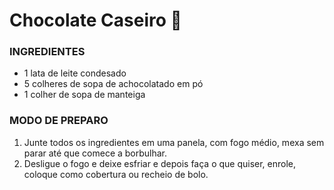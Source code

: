 # Chocolate Caseiro :chocolate_bar:

### INGREDIENTES

- 1 lata de leite condesado
- 5 colheres de sopa de achocolatado em pó
- 1 colher de sopa de manteiga

### MODO DE PREPARO

1. Junte todos os ingredientes em uma panela, com fogo médio, mexa sem parar até que comece a borbulhar.
2. Desligue o fogo e deixe esfriar e depois faça o que quiser, enrole, coloque como cobertura ou recheio de bolo.